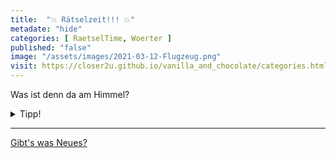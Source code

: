 ```yaml
--- 
title:  "💥 Rätselzeit!!! 💥"
metadate: "hide"
categories: [ RaetselTime, Woerter ]
published: "false"
image: "/assets/images/2021-03-12-Flugzeug.png"
visit: https://closer2u.github.io/vanilla_and_chocolate/categories.html#raetseltime
---
```


Was ist denn da am Himmel?

<details><summary> Tipp! </summary>
 <p align="center"> Was ist denn oberhalb von "UNTER"? </p>
</details>


***

[Gibt's was Neues?](https://github.com/Closer2U)